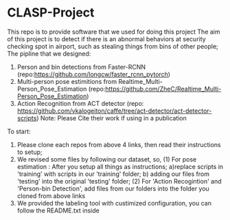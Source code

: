 # CLASP-Project
This repo is to provide software that we used for doing this project
The aim of this project is to detect if there is an abnormal behaviors at security checking spot in airport, such as stealing things from bins of other people;
The pipline that we designed: 
1) Person and bin detections from Faster-RCNN (repo:https://github.com/longcw/faster_rcnn_pytorch)
2) Multi-person pose estimitions from Realtime_Multi-Person_Pose_Estimation (repo:https://github.com/ZheC/Realtime_Multi-Person_Pose_Estimation)
3) Action Recognition from ACT detector (repo: https://github.com/vkalogeiton/caffe/tree/act-detector/act-detector-scripts)
Note: Please Cite their work if using in a publication

To start:
1. Please clone each repos from above 4 links, then read their instructions to setup;
2. We revised some files by following our dataset, so,
(1) For pose estimation : After you setup all things as instructions; a)replace scripts in 'training' with scripts in our 'training' folder; b) adding our files from 'testing' into the original 'testing' folder; 
(2) For 'Action Recogintion' and 'Person-bin Detection', add files from our folders into the folder you cloned from above links
3. We provided the labeling tool with custimized configuration, you can follow the README.txt inside

